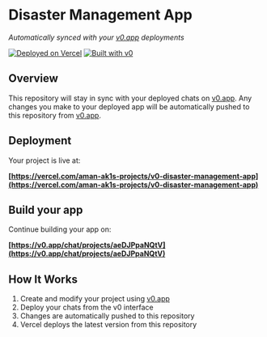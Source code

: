 # Disaster Management App

*Automatically synced with your [v0.app](https://v0.app) deployments*

[![Deployed on Vercel](https://img.shields.io/badge/Deployed%20on-Vercel-black?style=for-the-badge&logo=vercel)](https://vercel.com/aman-ak1s-projects/v0-disaster-management-app)
[![Built with v0](https://img.shields.io/badge/Built%20with-v0.app-black?style=for-the-badge)](https://v0.app/chat/projects/aeDJPpaNQtV)

## Overview

This repository will stay in sync with your deployed chats on [v0.app](https://v0.app).
Any changes you make to your deployed app will be automatically pushed to this repository from [v0.app](https://v0.app).

## Deployment

Your project is live at:

**[https://vercel.com/aman-ak1s-projects/v0-disaster-management-app](https://vercel.com/aman-ak1s-projects/v0-disaster-management-app)**

## Build your app

Continue building your app on:

**[https://v0.app/chat/projects/aeDJPpaNQtV](https://v0.app/chat/projects/aeDJPpaNQtV)**

## How It Works

1. Create and modify your project using [v0.app](https://v0.app)
2. Deploy your chats from the v0 interface
3. Changes are automatically pushed to this repository
4. Vercel deploys the latest version from this repository
